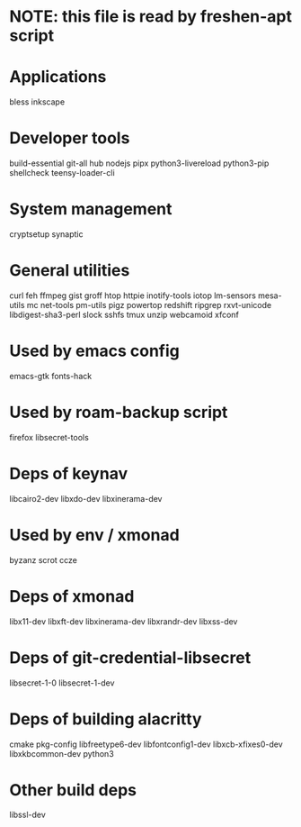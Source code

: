 # NOTE: this file is read by freshen-apt script

# Applications

bless
inkscape

# Developer tools

build-essential
git-all
hub
nodejs
pipx
python3-livereload
python3-pip
shellcheck
teensy-loader-cli

# System management

cryptsetup
synaptic

# General utilities

curl
feh
ffmpeg
gist
groff
htop
httpie
inotify-tools
iotop
lm-sensors
mesa-utils
mc
net-tools
pm-utils
pigz
powertop
redshift
ripgrep
rxvt-unicode
libdigest-sha3-perl
slock
sshfs
tmux
unzip
webcamoid
xfconf

# Used by emacs config

emacs-gtk
fonts-hack

# Used by roam-backup script

firefox
libsecret-tools

# Deps of keynav

libcairo2-dev
libxdo-dev
libxinerama-dev

# Used by env / xmonad

byzanz
scrot
ccze

# Deps of xmonad

libx11-dev
libxft-dev
libxinerama-dev
libxrandr-dev
libxss-dev

# Deps of git-credential-libsecret

libsecret-1-0
libsecret-1-dev

# Deps of building alacritty

cmake
pkg-config
libfreetype6-dev
libfontconfig1-dev
libxcb-xfixes0-dev
libxkbcommon-dev python3

# Other build deps

libssl-dev
